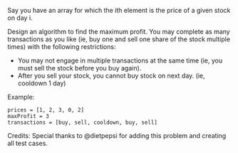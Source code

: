 Say you have an array for which the ith element is the price of a given stock on day i.

Design an algorithm to find the maximum profit. You may complete as many transactions as you like (ie, buy one and sell one share of the stock multiple times) with the following restrictions:

* You may not engage in multiple transactions at the same time (ie, you must sell the stock before you buy again).
* After you sell your stock, you cannot buy stock on next day. (ie, cooldown 1 day)

Example:

~~~
prices = [1, 2, 3, 0, 2]
maxProfit = 3
transactions = [buy, sell, cooldown, buy, sell]
~~~

Credits:
Special thanks to @dietpepsi for adding this problem and creating all test cases.
